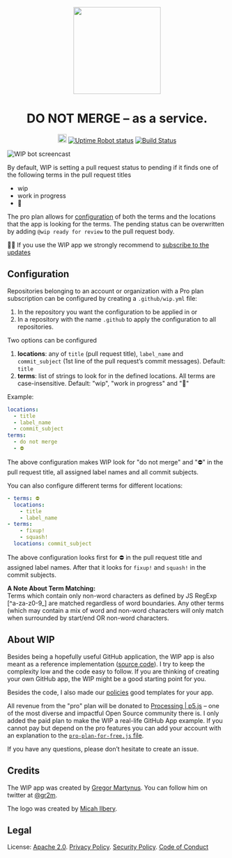 <p align=center><a href="https://github.com/wip/app/tree/master/assets"><img src="https://github.com/wip/app/raw/master/assets/wip-logo.png" alt="" width="200" height="200"></a></p>

<h1 align="center">DO NOT MERGE – as a service.</h1>

<p align="center">
  <a href="https://vercel.com/?utm_source=wip&utm_campaign=oss" rel="nofollow"><img height="20" src="https://github.com/wip/app/raw/master/assets/powered-by-vercel.svg" alt="Powered by Vercel"></a>
  <a href="https://stats.uptimerobot.com/Dq46zf6PY" rel="nofollow"><img src="https://img.shields.io/uptimerobot/status/m779429441-a6394a1f5546b634ac6b52f8.svg" alt="Uptime Robot status"></a>
  <a href="https://github.com/octokit/app.js/actions?workflow=Test" rel="nofollow"><img alt="Build Status" src="https://github.com/octokit/app.js/workflows/Test/badge.svg"></a>
</p>

![WIP bot screencast](https://github.com/wip/app/raw/master/assets/wip.gif)

By default, WIP is setting a pull request status to pending if it finds one of the following terms in the pull request titles

- wip
- work in progress
- :construction:

The pro plan allows for [configuration](#configuration) of both the terms and the locations that the app is looking for the terms. The pending status can be overwritten by adding `@wip ready for review` to the pull request body.

:robot::postal_horn: If you use the WIP app we strongly recommend to [subscribe to the updates](https://github.com/wip/app/issues/89)

## Configuration

Repositories belonging to an account or organization with a Pro plan subscription can be configured by creating a `.github/wip.yml` file:

1. In the repository you want the configuration to be applied in or
2. In a repository with the name `.github` to apply the configuration to all repositories.

Two options can be configured

1. **locations**: any of `title` (pull request title), `label_name` and `commit_subject` (1st line of the pull request’s commit messages). Default: `title`
2. **terms**: list of strings to look for in the defined locations. All terms are case-insensitive. Default: "wip", "work in progress" and ":construction:"

Example:

```yaml
locations:
  - title
  - label_name
  - commit_subject
terms:
  - do not merge
  - ⛔
```

The above configuration makes WIP look for "do not merge" and ":no_entry:" in the pull request title, all assigned label names and all commit subjects.

You can also configure different terms for different locations:

```yaml
- terms: ⛔
  locations:
    - title
    - label_name
- terms:
    - fixup!
    - squash!
  locations: commit_subject
```

The above configuration looks first for :no_entry: in the pull request title and assigned label names. After that it looks for `fixup!` and `squash!` in the commit subjects.

**A Note About Term Matching:**  
Terms which contain only non-word characters as defined by JS RegExp [^a-za-z0-9_] are matched regardless of word boundaries. Any other terms (which may contain a mix of word and non-word characters will only match when surrounded by start/end OR non-word characters.

## About WIP

Besides being a hopefully useful GitHub application, the WIP app is also meant as a reference implementation ([source code](https://github.com/wip/app)). I try to keep the complexity low and the code easy to follow. If you are thinking of creating your own GitHub app, the WIP might be a good starting point for you.

Besides the code, I also made our [policies](https://github.com/wip/policies) good templates for your app.

All revenue from the "pro" plan will be donated to [Processing | p5.js](https://donorbox.org/supportpf2019-fundraising-campaign) – one of the most diverse and impactful Open Source community there is. I only added the paid plan to make the WIP a real-life GitHub App example. If you cannot pay but depend on the pro features you can add your account with an explanation to the [`pro-plan-for-free.js` file](pro-plan-for-free.js).

If you have any questions, please don’t hesitate to create an issue.

## Credits

The WIP app was created by [Gregor Martynus](https://github.com/gr2m). You can follow him on twitter at [@gr2m](https://twitter.com/gr2m).

The logo was created by [Micah Ilbery](https://github.com/micahilbery).

## Legal

License: [Apache 2.0](LICENSE). [Privacy Policy](https://github.com/wip/policies/blob/master/PRIVACY.md). [Security Policy](https://github.com/wip/policies/blob/master/SECURITY.md). [Code of Conduct](CODE_OF_CONDUCT.md)

